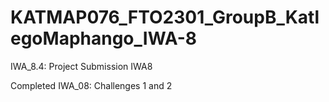 # KATMAP076_FTO2301_GroupB_KatlegoMaphango_IWA-8
IWA_8.4: Project Submission IWA8

Completed IWA_08: Challenges 1 and 2
